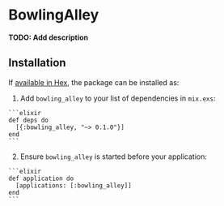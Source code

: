 # BowlingAlley

**TODO: Add description**

## Installation

If [available in Hex](https://hex.pm/docs/publish), the package can be installed as:

  1. Add `bowling_alley` to your list of dependencies in `mix.exs`:

    ```elixir
    def deps do
      [{:bowling_alley, "~> 0.1.0"}]
    end
    ```

  2. Ensure `bowling_alley` is started before your application:

    ```elixir
    def application do
      [applications: [:bowling_alley]]
    end
    ```

